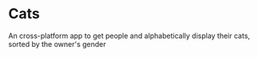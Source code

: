 # Cats
An cross-platform app to get people and alphabetically display their cats, sorted by the owner's gender
